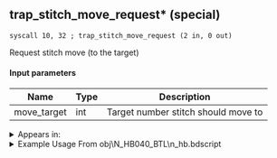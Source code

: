 ## trap_stitch_move_request* (special)

`syscall 10, 32 ; trap_stitch_move_request (2 in, 0 out)`

Request stitch move (to the target)

#### Input parameters
| Name | Type | Description
|------|------|------------
| move_target   | int   | Target number stitch should move to




<details>
	<summary>Appears in:</summary>
| filename | Entity (obj)
|----------|-------------
| obj\N_HB040_BTL\n_hb.bdscript       | ((N) Stitch (BTL) (HB))          

</details>

<details>
	<summary>Example Usage From obj\N_HB040_BTL\n_hb.bdscript</summary>
```
L3314:
 popToSp 0
 gosub 12, L1348
 memcpyToSp 16, 32
 pushFromPSp 32
 fetchValue 4
 pushImm 0
 pushImmf 0
 syscall 1, 13 ; trap_sysobj_motion_push (3 in, 0 out)
 pushFromFSp 0
 fetchValue 4
 pushImm 0
 pushImmf 0
 syscall 1, 11 ; trap_sysobj_motion_start (3 in, 0 out)
 pushFromPSp 16
 pushImmf -400
 pushImmf 200
 pushImmf 0
 pushImmf 0
 gosub 12, L403
 pushFromFSp 0
 pushFromPSp 16
 syscall 10, 1 ; trap_stitch_set_screen_position (2 in, 0 out)
 pushFromFSp 0
 pushImm 8
 pushFromFSp 0
 pushImm 16384
 pushImm -1
 pushImm 0
 pushImm 1
 pushImm 0
 syscall 10, 12 ; trap_stitch_effect_start (8 in, 1 out)
 drop 
 pushFromFSp 0
 pushImm 0
 pushFromFSp 0
 pushImm 16384
 pushImm -1
 pushImm 0
 pushImm 1
 pushImm 0
 syscall 10, 12 ; trap_stitch_effect_start (8 in, 1 out)
 popToSpVal 20
 pushFromFSp 0
 pushImm 0
 syscall 10, 32 ; trap_stitch_move_request (2 in, 0 out)
 pushFromFSp 0
 pushImm 13
 pushImm 0
 syscall 1, 262 ; trap_obj_voice (3 in, 0 out)
 ret
```
</details>

